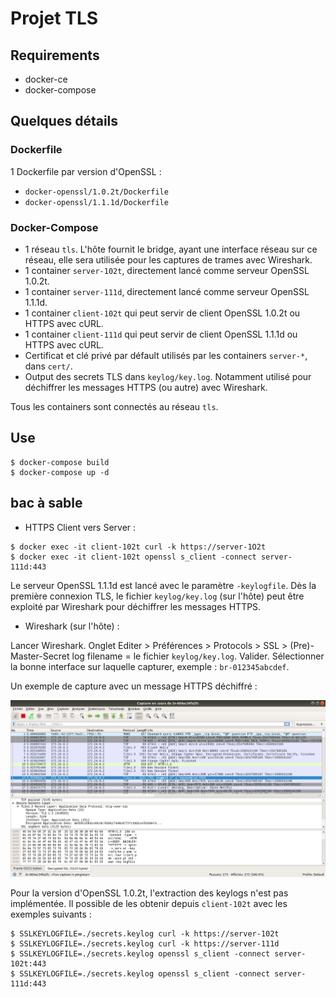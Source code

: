# Projet TLS

## Requirements

- docker-ce
- docker-compose

## Quelques détails

### Dockerfile

1 Dockerfile par version d'OpenSSL :
- `docker-openssl/1.0.2t/Dockerfile`
- `docker-openssl/1.1.1d/Dockerfile`

### Docker-Compose

- 1 réseau `tls`. L'hôte fournit le bridge, ayant une interface réseau sur ce réseau, elle sera utilisée pour les captures de trames avec Wireshark.
- 1 container `server-102t`, directement lancé comme serveur OpenSSL 1.0.2t.
- 1 container `server-111d`, directement lancé comme serveur OpenSSL 1.1.1d.
- 1 container `client-102t` qui peut servir de client OpenSSL 1.0.2t ou HTTPS avec cURL.
- 1 container `client-111d` qui peut servir de client OpenSSL 1.1.1d ou HTTPS avec cURL.
- Certificat et clé privé par défault utilisés par les containers `server-*`, dans `cert/`.
- Output des secrets TLS dans `keylog/key.log`. Notamment utilisé pour déchiffrer les messages HTTPS (ou autre) avec Wireshark.

Tous les containers sont connectés au réseau `tls`.

## Use

```
$ docker-compose build
$ docker-compose up -d
```

## bac à sable

- HTTPS Client vers Server :

```
$ docker exec -it client-102t curl -k https://server-1O2t
$ docker exec -it client-102t openssl s_client -connect server-111d:443
```

Le serveur OpenSSL 1.1.1d est lancé avec le paramètre `-keylogfile`. Dès la première connexion TLS, le fichier `keylog/key.log` (sur l'hôte) peut être exploité par Wireshark pour déchiffrer les messages HTTPS.

- Wireshark (sur l'hôte) :

Lancer Wireshark. Onglet Editer > Préférences > Protocols > SSL > (Pre)-Master-Secret log filename = le fichier `keylog/key.log`. Valider. Sélectionner la bonne interface sur laquelle capturer, exemple : `br-012345abcdef`.

Un exemple de capture avec un message HTTPS déchiffré :

![HTTPS déchiffré](img/wireshark_https_dechiffre.png)

Pour la version d'OpenSSL 1.0.2t, l'extraction des keylogs n'est pas implémentée. Il possible de les obtenir depuis `client-102t` avec les exemples suivants :

```
$ SSLKEYLOGFILE=./secrets.keylog curl -k https://server-102t
$ SSLKEYLOGFILE=./secrets.keylog curl -k https://server-111d
$ SSLKEYLOGFILE=./secrets.keylog openssl s_client -connect server-102t:443
$ SSLKEYLOGFILE=./secrets.keylog openssl s_client -connect server-111d:443
```